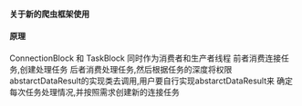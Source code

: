 #### 关于新的爬虫框架使用
#### 原理
ConnectionBlock 和 TaskBlock 同时作为消费者和生产者线程
前者消费连接任务,创建处理任务
后者消费处理任务,然后根据任务的深度将权限abstarctDataResult的实现类去调用,用户要自行实现abstarctDataResult来
确定每次任务处理情况,并按照需求创建新的连接任务